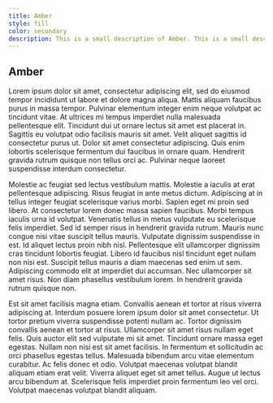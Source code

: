 ```yaml
---
title: Amber
style: fill
color: secondary
description: This is a small description of Amber. This is a small description of Amber. This is a small description of Amber.
---
```



## Amber

Lorem ipsum dolor sit amet, consectetur adipiscing elit, sed do eiusmod tempor incididunt ut labore et dolore magna aliqua. Mattis aliquam faucibus purus in massa tempor. Pulvinar elementum integer enim neque volutpat ac tincidunt vitae. At ultrices mi tempus imperdiet nulla malesuada pellentesque elit. Tincidunt dui ut ornare lectus sit amet est placerat in. Sagittis eu volutpat odio facilisis mauris sit amet. Velit aliquet sagittis id consectetur purus ut. Dolor sit amet consectetur adipiscing. Quis enim lobortis scelerisque fermentum dui faucibus in ornare quam. Hendrerit gravida rutrum quisque non tellus orci ac. Pulvinar neque laoreet suspendisse interdum consectetur.

Molestie ac feugiat sed lectus vestibulum mattis. Molestie a iaculis at erat pellentesque adipiscing. Risus feugiat in ante metus dictum. Adipiscing at in tellus integer feugiat scelerisque varius morbi. Sapien eget mi proin sed libero. At consectetur lorem donec massa sapien faucibus. Morbi tempus iaculis urna id volutpat. Venenatis tellus in metus vulputate eu scelerisque felis imperdiet. Sed id semper risus in hendrerit gravida rutrum. Mauris nunc congue nisi vitae suscipit tellus mauris. Vulputate dignissim suspendisse in est. Id aliquet lectus proin nibh nisl. Pellentesque elit ullamcorper dignissim cras tincidunt lobortis feugiat. Libero id faucibus nisl tincidunt eget nullam non nisi est. Suscipit tellus mauris a diam maecenas sed enim ut sem. Adipiscing commodo elit at imperdiet dui accumsan. Nec ullamcorper sit amet risus. Non diam phasellus vestibulum lorem. In hendrerit gravida rutrum quisque non.

Est sit amet facilisis magna etiam. Convallis aenean et tortor at risus viverra adipiscing at. Interdum posuere lorem ipsum dolor sit amet consectetur. Ut tortor pretium viverra suspendisse potenti nullam ac. Tortor dignissim convallis aenean et tortor at risus. Ullamcorper sit amet risus nullam eget felis. Quis auctor elit sed vulputate mi sit amet. Tincidunt ornare massa eget egestas. Nullam non nisi est sit amet facilisis. In fermentum et sollicitudin ac orci phasellus egestas tellus. Malesuada bibendum arcu vitae elementum curabitur. Ac felis donec et odio. Volutpat maecenas volutpat blandit aliquam etiam erat velit. Viverra aliquet eget sit amet tellus. Augue ut lectus arcu bibendum at. Scelerisque felis imperdiet proin fermentum leo vel orci. Volutpat maecenas volutpat blandit aliquam.